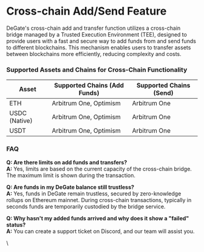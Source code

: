 # Cross-chain Add/Send Feature

DeGate's cross-chain add and transfer function utilizes a cross-chain bridge managed by a Trusted Execution Environment (TEE), designed to provide users with a fast and secure way to add funds from and send funds to different blockchains. This mechanism enables users to transfer assets between blockchains more efficiently, reducing complexity and costs.

### Supported Assets and Chains for Cross-Chain Functionality <a href="#id-kua-lian-hua-ru-fa-song-gong-neng-dui-wai-wen-dang-biao-shu-supportedassetsandchainsforcrosschain" id="id-kua-lian-hua-ru-fa-song-gong-neng-dui-wai-wen-dang-biao-shu-supportedassetsandchainsforcrosschain"></a>

| Asset         | Supported Chains (Add Funds) | Supported Chains (Send) |
| ------------- | ---------------------------- | ----------------------- |
| ETH           | Arbitrum One, Optimism       | Arbitrum One            |
| USDC (Native) | Arbitrum One, Optimism       | Arbitrum One            |
| USDT          | Arbitrum One, Optimism       | Arbitrum One            |

### FAQ

**Q: Are there limits on add funds and transfers?**\
**A:** Yes, limits are based on the current capacity of the cross-chain bridge. The maximum limit is shown during the transaction.

**Q: Are funds in my DeGate balance still trustless?**\
**A:** Yes, funds in DeGate remain trustless, secured by zero-knowledge rollups on Ethereum mainnet. During cross-chain transactions, typically in seconds funds are temporarily custodied by the bridge service.

**Q: Why hasn't my added funds arrived and why does it show a "failed" status?**\
**A:** You can create a support ticket on Discord, and our team will assist you.

\
